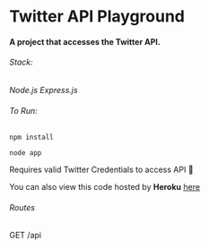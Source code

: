 # Twitter API Playground

#### A project that accesses the Twitter API.

###### Stack:

_Node.js_
_Express.js_

###### To Run:
`npm install`

`node app`

Requires valid Twitter Credentials to access API :cop:

You can also view this code hosted by **Heroku** [here](https://damp-bayou-48999.herokuapp.com)

###### Routes

GET /api

